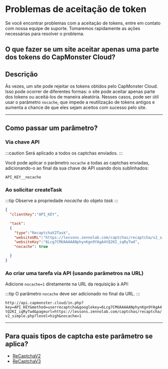 ﻿---
sidebar_position: 7
---
# Problemas de aceitação de token

Se você encontrar problemas com a aceitação de tokens, entre em contato com nossa equipe de suporte. Tomaremos rapidamente as ações necessárias para resolver o problema.

## O que fazer se um site aceitar apenas uma parte dos tokens do CapMonster Cloud?

## Descrição

Às vezes, um site pode rejeitar os tokens obtidos pelo CapMonster Cloud. Isso pode ocorrer de diferentes formas: o site pode aceitar apenas parte dos tokens ou aceitá-los de maneira aleatória. Nesses casos, pode ser útil usar o parâmetro `nocache`, que impede a reutilização de tokens antigos e aumenta a chance de que eles sejam aceitos com sucesso pelo site.

---

## Como passar um parâmetro?

### Via chave API

:::caution
Será aplicado a todos os captchas enviados.
:::

Você pode aplicar o parâmetro `nocache` a todas as captchas enviadas, adicionando-o ao final da sua chave de API usando dois sublinhados:

`API_KEY__nocache`

### Ao solicitar createTask

:::tip
Observe a propriedade *nocache* do objeto *task*
:::

```json
{
  "clientKey":"API_KEY",

  "task": 
  {
    "type":"RecaptchaV2Task",
    "websiteURL":"https://lessons.zennolab.com/captchas/recaptcha/v2_simple.php?level=high",
    "websiteKey":"6Lcg7CMUAAAAANphynKgn9YAgA4tQ2KI_iqRyTwd",
    "nocache": true

  }
}
```

### Ao criar uma tarefa via API (usando parâmetros na URL)

Adicione `nocache=1` diretamente na URL da requisição à API:

:::tip
O parâmetro `nocache` deve ser adicionado no final da URL.
:::

`http://api.capmonster.cloud/in.php?key=API_KEY&method=userrecaptcha&googlekey=6Lcg7CMUAAAAANphynKgn9YAgA4tQ2KI_iqRyTwd&pageurl=https://lessons.zennolab.com/captchas/recaptcha/v2_simple.php?level=high&nocache=1`

---

## Para quais tipos de captcha este parâmetro se aplica?

- [ReCaptchaV2](../captchas/no-captcha-task.mdx)
- [ReCaptchaV3](../captchas/recaptcha-v3-task.mdx)
<!-- - HCaptcha --> 